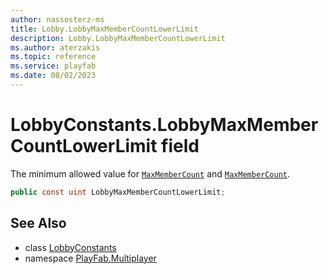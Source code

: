 ```yaml
---
author: nassosterz-ms
title: Lobby.LobbyMaxMemberCountLowerLimit
description: Lobby.LobbyMaxMemberCountLowerLimit
ms.author: aterzakis
ms.topic: reference
ms.service: playfab
ms.date: 08/02/2023
---
```


# LobbyConstants.LobbyMaxMemberCountLowerLimit field

The minimum allowed value for [`MaxMemberCount`](../LobbyCreateConfiguration/MaxMemberCount.md) and [`MaxMemberCount`](../LobbyDataUpdate/MaxMemberCount.md).

```csharp
public const uint LobbyMaxMemberCountLowerLimit;
```

## See Also

* class [LobbyConstants](../LobbyConstants.md)
* namespace [PlayFab.Multiplayer](../../PlayFabMultiplayerSDK.md)

